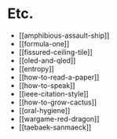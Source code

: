 # Etc.

* [[amphibious-assault-ship]]
* [[formula-one]]
* [[fissured-ceiling-tile]]
* [[oled-and-qled]]
* [[entropy]]
* [[how-to-read-a-paper]]
* [[how-to-speak]]
* [[ieee-citation-style]]
* [[how-to-grow-cactus]]
* [[oral-hygiene]]
* [[wargame-red-dragon]]
* [[taebaek-sanmaeck]]
